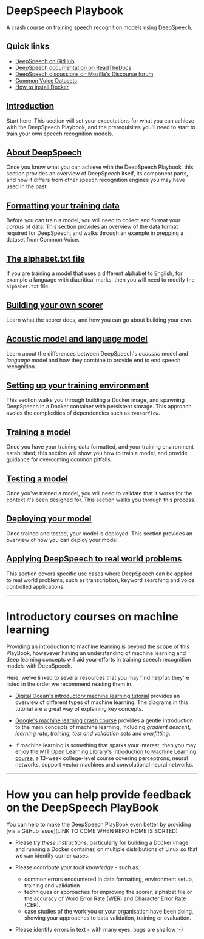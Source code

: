# DeepSpeech Playbook

A crash course on training speech recognition models using DeepSpeech.

## Quick links

* [DeepSpeech on GitHub](https://github.com/mozilla/DeepSpeech)
* [DeepSpeech documentation on ReadTheDocs](https://deepspeech.readthedocs.io/en/latest/)
* [DeepSpeech discussions on Mozilla's Discourse forum](https://discourse.mozilla.org/c/deepspeech/247)
* [Common Voice Datasets](https://commonvoice.mozilla.org/en/datasets)
* [How to install Docker](https://docs.docker.com/engine/install/)

## [Introduction](INTRO.md)

Start here. This section will set your expectations for what you can achieve with the DeepSpeech Playbook, and the prerequisites you'll need to start to train your own speech recognition models.

## [About DeepSpeech](DEEPSPEECH.md)

Once you know what you can achieve with the DeepSpeech Playbook, this section provides an overview of DeepSpeech itself, its component parts, and how it differs from other speech recognition engines you may have used in the past.

## [Formatting your training data](DATA_FORMATTING.md)

Before you can train a model, you will need to collect and format your _corpus_ of data. This section provides an overview of the data format required for DeepSpeech, and walks through an example in prepping a dataset from Common Voice.

## [The alphabet.txt file](ALPHABET.md)

If you are training a model that uses a different alphabet to English, for example a language with diacritical marks, then you will need to modify the `alphabet.txt` file.

## [Building your own scorer](SCORER.md)

Learn what the scorer does, and how you can go about building your own. 

## [Acoustic model and language model](AM_vs_LM.md)

Learn about the differences between DeepSpeech's _acoustic_ model and _language_ model and how they combine to provide end to end speech recognition.

## [Setting up your training environment](ENVIRONMENT.md)

This section walks you through building a Docker image, and spawning DeepSpeech in a Docker container with persistent storage. This approach avoids the complexities of dependencies such as `tensorflow`.

## [Training a model](TRAINING.md)

Once you have your training data formatted, and your training environment established, this section will show you how to train a model, and provide guidance for overcoming common pitfalls.

## [Testing a model](TESTING.md)

Once you've trained a model, you will need to validate that it works for the context it's been designed for. This section walks you through this process.

## [Deploying your model](DEPLOYMENT.md)

Once trained and tested, your model is deployed. This section provides an overview of how you can deploy your model.

## [Applying DeepSpeech to real world problems](EXAMPLES.md)

This section covers specific use cases where DeepSpeech can be applied to real world problems, such as transcription, keyword searching and voice controlled applications.

---

# Introductory courses on machine learning

Providing an introduction to machine learning is beyond the scope of this PlayBook, howevever having an understanding of machine learning and deep learning concepts will aid your efforts in training speech recognition models with DeepSpeech.

Here, we've linked to several resources that you may find helpful; they're listed in the order we recommend reading them in.

* [Digital Ocean's introductory machine learning tutorial](https://www.digitalocean.com/community/tutorials/an-introduction-to-machine-learning) provides an overview of different types of machine learning. The diagrams in this tutorial are a great way of explaining key concepts.

* [Google's machine learning crash course](https://developers.google.com/machine-learning/crash-course/ml-intro) provides a gentle introduction to the main concepts of machine learning, including _gradient descent_, _learning rate_, _training, test and validation sets_ and _overfitting_.

* If machine learning is something that sparks your interest, then you may enjoy [the MIT Open Learning Library's Introduction to Machine Learning course](https://openlearninglibrary.mit.edu/courses/course-v1:MITx+6.036+1T2019/course/), a 13-week college-level course covering perceptrons, neural networks, support vector machines and convolutional neural networks. 

---

# How you can help provide feedback on the DeepSpeech PlayBook

You can help to make the DeepSpeech PlayBook even better by providing [via a GitHub Issue](LINK TO COME WHEN REPO HOME IS SORTED)

* Please _try these instructions_, particularly for building a Docker image and running a Docker container, on multiple distributions of Linux so that we can identify corner cases.

* Please _contribute your tacit knowledge_ - such as:
  - common errors encountered in data formatting, environment setup, training and validation
  - techniques or approaches for improving the scorer, alphabet file or the accuracy of Word Error Rate (WER) and Character Error Rate (CER).
  - case studies of the work you or your organisation have been doing, showing your approaches to data validation, training or evaluation.

* Please identify errors in text - with many eyes, bugs are shallow :-)

